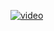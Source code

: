 [![video](https://img.youtube.com/vi/2HUnoKyC9l0/0.jpg)](https://www.youtube.com/watch?v=2HUnoKyC9l0)
